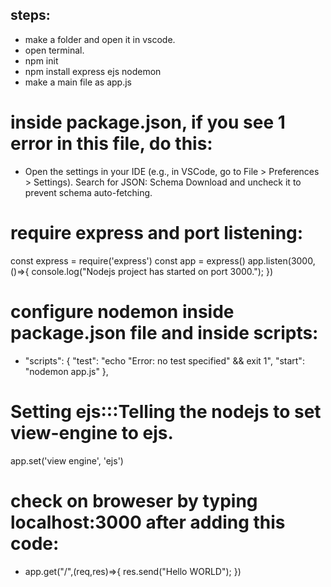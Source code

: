 ## steps:
- make a folder and open it in vscode.
- open terminal.
- npm init 
- npm install express ejs nodemon
- make a main file as app.js





# inside package.json, if you see 1 error in this file, do this:

- Open the settings in your IDE (e.g., in VSCode, go to File > Preferences > Settings).
Search for JSON: Schema Download and uncheck it to prevent schema auto-fetching.





# require express and port listening:
const express = require('express')
const app = express()
app.listen(3000,()=>{
    console.log("Nodejs project has started on port 3000.");
})




# configure nodemon inside package.json file and inside scripts:
-   "scripts": {
    "test": "echo \"Error: no test specified\" && exit 1",
    "start": "nodemon app.js"
  },




# Setting ejs:::Telling the nodejs to set view-engine to ejs.
app.set('view engine', 'ejs')




# check on broweser by typing localhost:3000 after adding this code:
- app.get("/",(req,res)=>{
    res.send("Hello WORLD");
})